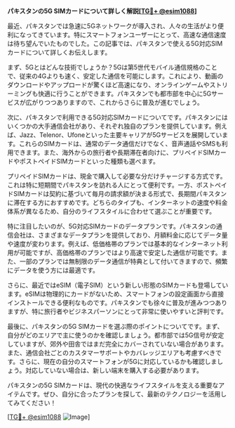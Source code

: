 **パキスタンの5G SIMカードについて詳しく解説[[TG💪+ @esim1088](https://t.me/s/esim1088)]**

最近、パキスタンでは急速に5Gネットワークが導入され、人々の生活がより便利になってきています。特にスマートフォンユーザーにとって、高速な通信速度は待ち望んでいたものでした。この記事では、パキスタンで使える5G対応SIMカードについて詳しくお伝えします。

まず、5Gとはどんな技術でしょうか？5Gは第5世代モバイル通信規格のことで、従来の4Gよりも速く、安定した通信を可能にします。これにより、動画のダウンロードやアップロードが驚くほど高速になり、オンラインゲームやストリーミングも快適に行うことができます。パキスタンでも都市部を中心に5Gサービスが広がりつつありますので、これからさらに普及が進むでしょう。

次に、パキスタンで利用できる5G対応SIMカードについてです。パキスタンにはいくつかの大手通信会社があり、それぞれ独自のプランを提供しています。例えば、Jazz、Telenor、Ufoneといった主要キャリアが5Gサービスを展開しています。これらのSIMカードは、通常のデータ通信だけでなく、音声通話やSMSも利用できます。また、海外からの旅行者や長期滞在者向けに、プリペイドSIMカードやポストペイドSIMカードといった種類も選べます。

プリペイドSIMカードは、現金で購入して必要な分だけチャージする方式です。これは特に短期間でパキスタンを訪れる人にとって便利です。一方、ポストペイドSIMカードは契約に基づいて毎月の請求額が決まる形式で、長期間パキスタンに滞在する方におすすめです。どちらのタイプも、インターネットの速度や料金体系が異なるため、自分のライフスタイルに合わせて選ぶことが重要です。

特に注目したいのが、5G対応SIMカードのデータプランです。パキスタンの通信会社は、さまざまなデータプランを提供しており、月額料金に応じてデータ量や速度が変わります。例えば、低価格帯のプランでは基本的なインターネット利用が可能ですが、高価格帯のプランではより高速で安定した通信が可能です。また、一部のプランでは無制限のデータ通信が特典として付いてきますので、頻繁にデータを使う方には最適です。

さらに、最近ではeSIM（電子SIM）という新しい形態のSIMカードも登場しています。eSIMは物理的にカードがないため、スマートフォンの設定画面から直接インストールできる便利なものです。パキスタンでも徐々に普及が進みつつありますが、特に旅行者やビジネスパーソンにとって非常に使いやすいと評判です。

最後に、パキスタンの5G SIMカードを選ぶ際のポイントについてです。まず、自分がどのエリアで主に使うのかを確認しましょう。都市部では5G信号が安定していますが、郊外や田舎ではまだ完全にカバーされていない場合があります。また、通信会社ごとのカスタマーサポートやカバレッジエリアも考慮すべきです。さらに、現在の自分のスマートフォンが5Gに対応しているかも確認しましょう。対応していない場合は、新しい端末を購入する必要があります。

パキスタンの5G SIMカードは、現代の快適なライフスタイルを支える重要なアイテムです。ぜひ、自分に合ったプランを探して、最新のテクノロジーを活用してみてください！

[[TG💪+ @esim1088](https://t.me/s/esim1088) ![Image](https://i.postimg.cc/Y0z9fWf4/image.png)]